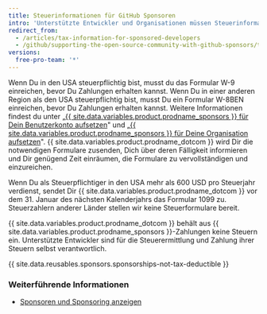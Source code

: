 ```yaml
---
title: Steuerinformationen für GitHub Sponsoren
intro: 'Unterstützte Entwickler und Organisationen müssen Steuerinformationen an {{ site.data.variables.product.prodname_dotcom }} einreichen und sind verantwortlich für die Berechnung und Bezahlung ihrer eigenen Steuern.'
redirect_from:
  - /articles/tax-information-for-sponsored-developers
  - /github/supporting-the-open-source-community-with-github-sponsors/tax-information-for-sponsored-developers
versions:
  free-pro-team: '*'
---
```


Wenn Du in den USA steuerpflichtig bist, musst du das Formular W-9 einreichen, bevor Du Zahlungen erhalten kannst. Wenn Du in einer anderen Region als den USA steuerpflichtig bist, musst Du ein Formular W-8BEN einreichen, bevor Du Zahlungen erhalten kannst. Weitere Informationen findest du unter „[{{ site.data.variables.product.prodname_sponsors }} für Dein Benutzerkonto aufsetzen](/github/supporting-the-open-source-community-with-github-sponsors/setting-up-github-sponsors-for-your-user-account#submitting-your-tax-information)" und „[{{ site.data.variables.product.prodname_sponsors }} für Deine Organisation aufsetzen](/github/supporting-the-open-source-community-with-github-sponsors/setting-up-github-sponsors-for-your-organization#submitting-your-tax-information)". {{ site.data.variables.product.prodname_dotcom }} wird Dir die notwendigen Formulare zusenden, Dich über deren Fälligkeit informieren und Dir genügend Zeit einräumen, die Formulare zu vervollständigen und einzureichen.

Wenn Du als Steuerpflichtiger in den USA mehr als 600 USD pro Steuerjahr verdienst, sendet Dir {{ site.data.variables.product.prodname_dotcom }} vor dem 31. Januar des nächsten Kalenderjahrs das Formular 1099 zu. Steuerzahlern anderer Länder stellen wir keine Steuerformulare bereit.

{{ site.data.variables.product.prodname_dotcom }} behält aus {{ site.data.variables.product.prodname_sponsors }}-Zahlungen keine Steuern ein. Unterstützte Entwickler sind für die Steuerermittlung und Zahlung ihrer Steuern selbst verantwortlich.

{{ site.data.reusables.sponsors.sponsorships-not-tax-deductible }}

### Weiterführende Informationen

- [Sponsoren und Sponsoring anzeigen](/github/supporting-the-open-source-community-with-github-sponsors/viewing-your-sponsors-and-sponsorships)
